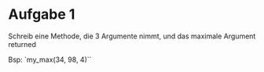 # Aufgabe 1
Schreib eine Methode, die 3 Argumente nimmt, und das maximale Argument returned

Bsp: `my_max(34, 98, 4)``

